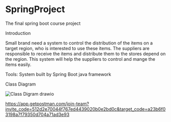 # SpringProject
The final spring boot course project


Introduction

Small brand need a system to control the distribution of the items on a target region, who is interested to use these items. The suppliers are responsible to receive the items and distribute them to the stores depend on the region. This system will help the suppliers to control and mange the items easily. 

Tools:
System built by Spring Boot java framework


Class Diagram

![Class Digram drawio](https://user-images.githubusercontent.com/88738441/209143009-03c34270-6133-44e9-a7a0-e9a3bd0b6220.png)

https://app.getpostman.com/join-team?invite_code=512d2e70044f767ed4439020b0e2bd0c&target_code=a23b6f03198a7f79350d704a71ad3e93

